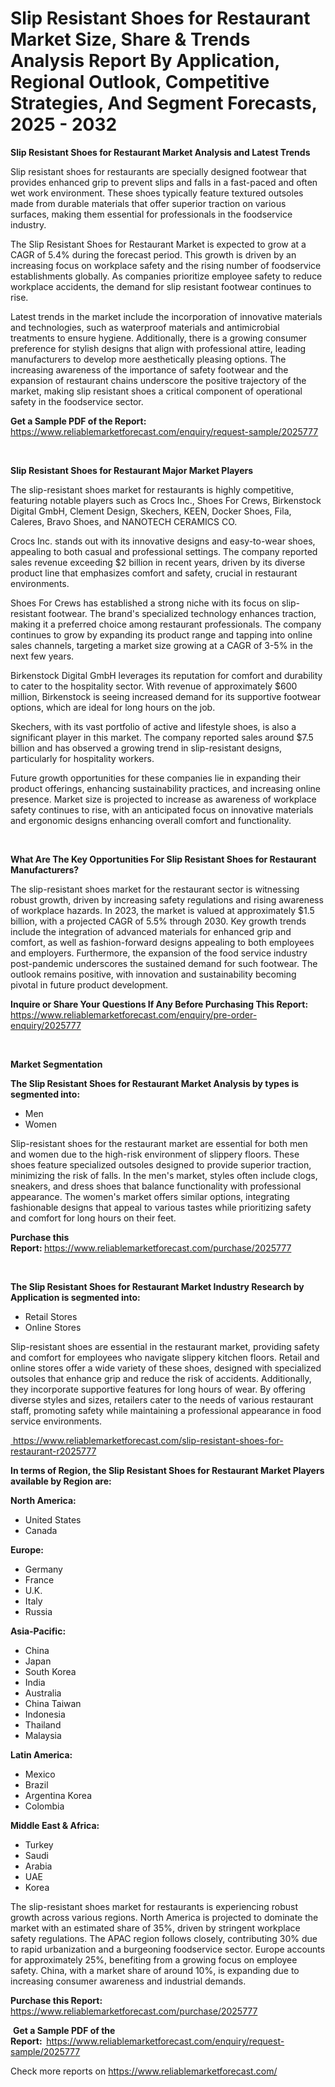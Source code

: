 <p><h1>Slip Resistant Shoes for Restaurant Market Size, Share & Trends Analysis Report By Application, Regional Outlook, Competitive Strategies, And Segment Forecasts, 2025 - 2032</h1></p><p><strong>Slip Resistant Shoes for Restaurant Market Analysis and Latest Trends</strong></p>
<p><p>Slip resistant shoes for restaurants are specially designed footwear that provides enhanced grip to prevent slips and falls in a fast-paced and often wet work environment. These shoes typically feature textured outsoles made from durable materials that offer superior traction on various surfaces, making them essential for professionals in the foodservice industry.</p><p>The Slip Resistant Shoes for Restaurant Market is expected to grow at a CAGR of 5.4% during the forecast period. This growth is driven by an increasing focus on workplace safety and the rising number of foodservice establishments globally. As companies prioritize employee safety to reduce workplace accidents, the demand for slip resistant footwear continues to rise.</p><p>Latest trends in the market include the incorporation of innovative materials and technologies, such as waterproof materials and antimicrobial treatments to ensure hygiene. Additionally, there is a growing consumer preference for stylish designs that align with professional attire, leading manufacturers to develop more aesthetically pleasing options. The increasing awareness of the importance of safety footwear and the expansion of restaurant chains underscore the positive trajectory of the market, making slip resistant shoes a critical component of operational safety in the foodservice sector.</p></p>
<p><strong>Get a Sample PDF of the Report:&nbsp;</strong> <a href="https://www.reliablemarketforecast.com/enquiry/request-sample/2025777?utm_campaign=3208&utm_medium=2&utm_source=Github&utm_content=ia&utm_term=04042025&utm_id=slip-resistant-shoes-for-restaurant">https://www.reliablemarketforecast.com/enquiry/request-sample/2025777</a></p>
<p>&nbsp;</p>
<p><strong>Slip Resistant Shoes for Restaurant Major Market Players</strong></p>
<p><p>The slip-resistant shoes market for restaurants is highly competitive, featuring notable players such as Crocs Inc., Shoes For Crews, Birkenstock Digital GmbH, Clement Design, Skechers, KEEN, Docker Shoes, Fila, Caleres, Bravo Shoes, and NANOTECH CERAMICS CO. </p><p>Crocs Inc. stands out with its innovative designs and easy-to-wear shoes, appealing to both casual and professional settings. The company reported sales revenue exceeding $2 billion in recent years, driven by its diverse product line that emphasizes comfort and safety, crucial in restaurant environments.</p><p>Shoes For Crews has established a strong niche with its focus on slip-resistant footwear. The brand's specialized technology enhances traction, making it a preferred choice among restaurant professionals. The company continues to grow by expanding its product range and tapping into online sales channels, targeting a market size growing at a CAGR of 3-5% in the next few years.</p><p>Birkenstock Digital GmbH leverages its reputation for comfort and durability to cater to the hospitality sector. With revenue of approximately $600 million, Birkenstock is seeing increased demand for its supportive footwear options, which are ideal for long hours on the job.</p><p>Skechers, with its vast portfolio of active and lifestyle shoes, is also a significant player in this market. The company reported sales around $7.5 billion and has observed a growing trend in slip-resistant designs, particularly for hospitality workers.</p><p>Future growth opportunities for these companies lie in expanding their product offerings, enhancing sustainability practices, and increasing online presence. Market size is projected to increase as awareness of workplace safety continues to rise, with an anticipated focus on innovative materials and ergonomic designs enhancing overall comfort and functionality.</p></p>
<p>&nbsp;</p>
<p><strong>What Are The Key Opportunities For Slip Resistant Shoes for Restaurant Manufacturers?</strong></p>
<p><p>The slip-resistant shoes market for the restaurant sector is witnessing robust growth, driven by increasing safety regulations and rising awareness of workplace hazards. In 2023, the market is valued at approximately $1.5 billion, with a projected CAGR of 5.5% through 2030. Key growth trends include the integration of advanced materials for enhanced grip and comfort, as well as fashion-forward designs appealing to both employees and employers. Furthermore, the expansion of the food service industry post-pandemic underscores the sustained demand for such footwear. The outlook remains positive, with innovation and sustainability becoming pivotal in future product development.</p></p>
<p><strong>Inquire or Share Your Questions If Any Before Purchasing This Report:</strong> <a href="https://www.reliablemarketforecast.com/enquiry/pre-order-enquiry/2025777?utm_campaign=3208&utm_medium=2&utm_source=Github&utm_content=ia&utm_term=04042025&utm_id=slip-resistant-shoes-for-restaurant">https://www.reliablemarketforecast.com/enquiry/pre-order-enquiry/2025777</a></p>
<p>&nbsp;</p>
<p><strong>Market Segmentation</strong></p>
<p><strong>The Slip Resistant Shoes for Restaurant Market Analysis by types is segmented into:</strong></p>
<p><ul><li>Men</li><li>Women</li></ul></p>
<p><p>Slip-resistant shoes for the restaurant market are essential for both men and women due to the high-risk environment of slippery floors. These shoes feature specialized outsoles designed to provide superior traction, minimizing the risk of falls. In the men's market, styles often include clogs, sneakers, and dress shoes that balance functionality with professional appearance. The women's market offers similar options, integrating fashionable designs that appeal to various tastes while prioritizing safety and comfort for long hours on their feet.</p></p>
<p><strong>Purchase this Report:&nbsp;</strong><a href="https://www.reliablemarketforecast.com/purchase/2025777?utm_campaign=3208&utm_medium=2&utm_source=Github&utm_content=ia&utm_term=04042025&utm_id=slip-resistant-shoes-for-restaurant">https://www.reliablemarketforecast.com/purchase/2025777</a></p>
<p>&nbsp;</p>
<p><strong>The Slip Resistant Shoes for Restaurant Market Industry Research by Application is segmented into:</strong></p>
<p><ul><li>Retail Stores</li><li>Online Stores</li></ul></p>
<p><p>Slip-resistant shoes are essential in the restaurant market, providing safety and comfort for employees who navigate slippery kitchen floors. Retail and online stores offer a wide variety of these shoes, designed with specialized outsoles that enhance grip and reduce the risk of accidents. Additionally, they incorporate supportive features for long hours of wear. By offering diverse styles and sizes, retailers cater to the needs of various restaurant staff, promoting safety while maintaining a professional appearance in food service environments.</p></p>
<p><a href="https://www.reliablemarketforecast.com/slip-resistant-shoes-for-restaurant-r2025777?utm_campaign=3208&utm_medium=2&utm_source=Github&utm_content=ia&utm_term=04042025&utm_id=slip-resistant-shoes-for-restaurant">&nbsp;https://www.reliablemarketforecast.com/slip-resistant-shoes-for-restaurant-r2025777</a></p>
<p><strong>In terms of Region, the Slip Resistant Shoes for Restaurant Market Players available by Region are:</strong></p>
<p>
    <p> <strong> North America: </strong>
        <ul>
            <li>United States</li>
            <li>Canada</li>
        </ul>
        </p> 
    <p> <strong> Europe: </strong>
        <ul>
            <li>Germany</li>
            <li>France</li>
            <li>U.K.</li>
            <li>Italy</li>
            <li>Russia</li>
        </ul>
        </p> 
    <p> <strong> Asia-Pacific: </strong>
        <ul>
            <li>China</li>
            <li>Japan</li>
            <li>South Korea</li>
            <li>India</li>
            <li>Australia</li>
            <li>China Taiwan</li>
            <li>Indonesia</li>
            <li>Thailand</li>
            <li>Malaysia</li>
        </ul>
        </p> 
    <p> <strong> Latin America: </strong>
        <ul>
            <li>Mexico</li>
            <li>Brazil</li>
            <li>Argentina Korea</li>
            <li>Colombia</li>
        </ul>
        </p> 
    <p> <strong> Middle East & Africa: </strong>
        <ul>
            <li>Turkey</li>
            <li>Saudi</li>
            <li>Arabia</li>
            <li>UAE</li>
            <li>Korea</li>
        </ul>
    </p>
    </p>
<p><p>The slip-resistant shoes market for restaurants is experiencing robust growth across various regions. North America is projected to dominate the market with an estimated share of 35%, driven by stringent workplace safety regulations. The APAC region follows closely, contributing 30% due to rapid urbanization and a burgeoning foodservice sector. Europe accounts for approximately 25%, benefiting from a growing focus on employee safety. China, with a market share of around 10%, is expanding due to increasing consumer awareness and industrial demands.</p></p>
<p><strong>Purchase this Report: </strong><a href="https://www.reliablemarketforecast.com/purchase/2025777?utm_campaign=3208&utm_medium=2&utm_source=Github&utm_content=ia&utm_term=04042025&utm_id=slip-resistant-shoes-for-restaurant">https://www.reliablemarketforecast.com/purchase/2025777</a></p>
<p>&nbsp;<strong>Get a Sample PDF of the Report:&nbsp;&nbsp;</strong><a href="https://www.reliablemarketforecast.com/enquiry/request-sample/2025777?utm_campaign=3208&utm_medium=2&utm_source=Github&utm_content=ia&utm_term=04042025&utm_id=slip-resistant-shoes-for-restaurant">https://www.reliablemarketforecast.com/enquiry/request-sample/2025777</a></p>
<p><strong></strong></p>
<p>Check more reports on <a href="https://www.reliablemarketforecast.com/?utm_campaign=3208&utm_medium=2&utm_source=Github&utm_content=ia&utm_term=04042025&utm_id=slip-resistant-shoes-for-restaurant">https://www.reliablemarketforecast.com/</a></p>